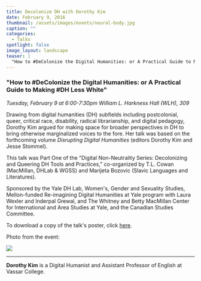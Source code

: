 ```yaml
---
title: Decolonize DH with Dorothy Kim
date: February 9, 2016
thumbnail: /assets/images/events/neural-body.jpg
caption: ""
categories: 
  - Talks
spotlight: false 
image_layout: landscape
teaser: |
  "How to #DeColonize the Digital Humanities: or A Practical Guide to Making #DH Less White Tuesday, February 9 at 6:00-7:30pm William L. Harkness Hall (WLH), 309 Drawing from digital humanities (DH..."
---
```


### "How to #DeColonize the Digital Humanities: or A Practical Guide to Making #DH Less White"
*Tuesday, February 9 at 6:00-7:30pm*
*William L. Harkness Hall (WLH), 309*
   
Drawing from digital humanities (DH) subfields including postcolonial, queer, critical race, disability, radical librarianship, and digital pedagogy, Dorothy Kim argued for making space for broader perspectives in DH to bring otherwise marginalized voices to the fore. Her talk was based on the forthcoming volume *Disrupting Digital Humanities* (editors Dorothy Kim and Jesse Stommel).
   
This talk was Part One of the "Digital Non-Neutrality Series: Decolonizing and Queering DH Tools and Practices," co-organized by T.L. Cowan (MacMillan, DHLab &amp; WGSS) and Marijeta Bozovic (Slavic Languages and Literatures).
   
Sponsored by the Yale DH Lab, Women's, Gender and Sexuality Studies, Mellon-funded Re-imagining Digital Humanities at Yale program with Laura Wexler and Inderpal Grewal, and The Whitney and Betty MacMillan Center for International and Area Studies at Yale, and the Canadian Studies Committee.
   
To download a copy of the talk's poster, click [here](http://web.library.yale.edu/sites/default/files/images/2016-2-9-Decolonizing-DH.jpg).
   
Photo from the event:
   
[<img src="http://web.library.yale.edu/sites/default/files/resize/images/DorothyKim-300x400.jpg" />](http://web.library.yale.edu/sites/default/files/images/DorothyKim.jpg)
   
---   
**Dorothy Kim** is a Digital Humanist and Assistant Professor of English at Vassar College.